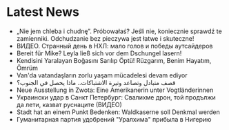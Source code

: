 # Latest News
-  „Nie jem chleba i chudnę”. Próbowałaś? Jeśli nie, koniecznie sprawdź te zamienniki. Odchudzanie bez pieczywa jest łatwe i skuteczne!
-  ВИДЕО. Странный день в НХЛ: мало голов и победы аутсайдеров
-  Bereit für Mike? Leyla ließ sich vor dem Dschungel lasern!
-  Kendisini Yaralayan Boğasını Sarılıp Öptü! Rüzgarım, Benim Hayatım, Ömrüm
-  Van'da vatandaşların zorlu yaşam mücadelesi devam ediyor
-  قصف متبادل وتصاعد وتيرة الاشتباكات.. ماذا يحصل في الجنوب؟
-  Neue Ausstellung in Zwota: Eine Amerikanerin unter Vogtländerinnen
-  Украински удар в Санкт Петербург: Свалихме дрон, той продължи да лети, казват руснаците (ВИДЕО)
-  Stadt hat an einem Punkt Bedenken: Waldkaserne soll Denkmal werden
-  Гуманитарная партия удобрений "Уралхима" прибыла в Нигерию
